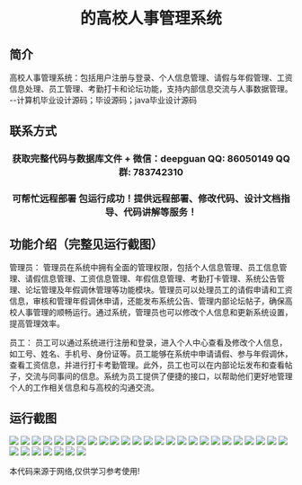 <p><h1 align="center">的高校人事管理系统</h1></p>

## 简介
高校人事管理系统：包括用户注册与登录、个人信息管理、请假与年假管理、工资信息处理、员工管理、考勤打卡和论坛功能，支持内部信息交流与人事数据管理。    --计算机毕业设计源码；毕设源码；java毕业设计源码


## 联系方式
<p><h3 align="center">获取完整代码与数据库文件 + 微信：deepguan QQ: 86050149 QQ群: 783742310</h3></p>
<p><h3 align="center">可帮忙远程部署 包运行成功！提供远程部署、修改代码、设计文档指导、代码讲解等服务！</h3></p>

## 功能介绍（完整见运行截图）
管理员： 管理员在系统中拥有全面的管理权限，包括个人信息管理、员工信息管理、请假信息管理、工资信息管理、年假信息管理、考勤打卡管理、系统公告管理、论坛管理及年假调休管理等功能模块。管理员可以处理员工的请假申请和工资信息，审核和管理年假调休申请，还能发布系统公告、管理内部论坛帖子，确保高校人事管理的顺畅运行。通过系统，管理员也可以修改个人信息和更新系统设置，提高管理效率。

员工： 员工可以通过系统进行注册和登录，进入个人中心查看及修改个人信息，如工号、姓名、手机号、身份证等。员工能够在系统中申请请假、参与年假调休，查看工资信息，并进行打卡考勤管理。此外，员工也可以在内部论坛发布和查看帖子，交流与同事间的信息。系统为员工提供了便捷的接口，以帮助他们更好地管理个人的工作相关信息和与高校的沟通交流。


## 运行截图
![](https://bs-1329754181.cos.ap-shanghai.myqcloud.com/ssm/CollegePersonnelManagementSystem/img/001.jpg)
![](https://bs-1329754181.cos.ap-shanghai.myqcloud.com/ssm/CollegePersonnelManagementSystem/img/002.jpg)
![](https://bs-1329754181.cos.ap-shanghai.myqcloud.com/ssm/CollegePersonnelManagementSystem/img/003.jpg)
![](https://bs-1329754181.cos.ap-shanghai.myqcloud.com/ssm/CollegePersonnelManagementSystem/img/004.jpg)
![](https://bs-1329754181.cos.ap-shanghai.myqcloud.com/ssm/CollegePersonnelManagementSystem/img/005.jpg)
![](https://bs-1329754181.cos.ap-shanghai.myqcloud.com/ssm/CollegePersonnelManagementSystem/img/006.jpg)
![](https://bs-1329754181.cos.ap-shanghai.myqcloud.com/ssm/CollegePersonnelManagementSystem/img/007.jpg)
![](https://bs-1329754181.cos.ap-shanghai.myqcloud.com/ssm/CollegePersonnelManagementSystem/img/008.jpg)
![](https://bs-1329754181.cos.ap-shanghai.myqcloud.com/ssm/CollegePersonnelManagementSystem/img/009.jpg)
![](https://bs-1329754181.cos.ap-shanghai.myqcloud.com/ssm/CollegePersonnelManagementSystem/img/010.jpg)
![](https://bs-1329754181.cos.ap-shanghai.myqcloud.com/ssm/CollegePersonnelManagementSystem/img/011.jpg)
![](https://bs-1329754181.cos.ap-shanghai.myqcloud.com/ssm/CollegePersonnelManagementSystem/img/012.jpg)
![](https://bs-1329754181.cos.ap-shanghai.myqcloud.com/ssm/CollegePersonnelManagementSystem/img/013.jpg)
![](https://bs-1329754181.cos.ap-shanghai.myqcloud.com/ssm/CollegePersonnelManagementSystem/img/014.jpg)
![](https://bs-1329754181.cos.ap-shanghai.myqcloud.com/ssm/CollegePersonnelManagementSystem/img/015.jpg)
![](https://bs-1329754181.cos.ap-shanghai.myqcloud.com/ssm/CollegePersonnelManagementSystem/img/016.jpg)
![](https://bs-1329754181.cos.ap-shanghai.myqcloud.com/ssm/CollegePersonnelManagementSystem/img/017.jpg)
![](https://bs-1329754181.cos.ap-shanghai.myqcloud.com/ssm/CollegePersonnelManagementSystem/img/018.jpg)
![](https://bs-1329754181.cos.ap-shanghai.myqcloud.com/ssm/CollegePersonnelManagementSystem/img/019.jpg)
![](https://bs-1329754181.cos.ap-shanghai.myqcloud.com/ssm/CollegePersonnelManagementSystem/img/020.jpg)
![](https://bs-1329754181.cos.ap-shanghai.myqcloud.com/ssm/CollegePersonnelManagementSystem/img/021.jpg)
![](https://bs-1329754181.cos.ap-shanghai.myqcloud.com/ssm/CollegePersonnelManagementSystem/img/022.jpg)
![](https://bs-1329754181.cos.ap-shanghai.myqcloud.com/ssm/CollegePersonnelManagementSystem/img/023.jpg)
![](https://bs-1329754181.cos.ap-shanghai.myqcloud.com/ssm/CollegePersonnelManagementSystem/img/024.jpg)
![](https://bs-1329754181.cos.ap-shanghai.myqcloud.com/ssm/CollegePersonnelManagementSystem/img/025.jpg)
![](https://bs-1329754181.cos.ap-shanghai.myqcloud.com/ssm/CollegePersonnelManagementSystem/img/026.jpg)
![](https://bs-1329754181.cos.ap-shanghai.myqcloud.com/ssm/CollegePersonnelManagementSystem/img/027.jpg)
![](https://bs-1329754181.cos.ap-shanghai.myqcloud.com/ssm/CollegePersonnelManagementSystem/img/028.jpg)
![](https://bs-1329754181.cos.ap-shanghai.myqcloud.com/ssm/CollegePersonnelManagementSystem/img/029.jpg)
![](https://bs-1329754181.cos.ap-shanghai.myqcloud.com/ssm/CollegePersonnelManagementSystem/img/030.jpg)
![](https://bs-1329754181.cos.ap-shanghai.myqcloud.com/ssm/CollegePersonnelManagementSystem/img/031.jpg)
![](https://bs-1329754181.cos.ap-shanghai.myqcloud.com/ssm/CollegePersonnelManagementSystem/img/032.jpg)

<p>本代码来源于网络,仅供学习参考使用!</p>
